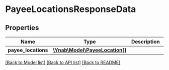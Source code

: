 # PayeeLocationsResponseData

## Properties
Name | Type | Description | Notes
------------ | ------------- | ------------- | -------------
**payee_locations** | [**\Ynab\Model\PayeeLocation[]**](PayeeLocation.md) |  | 

[[Back to Model list]](../README.md#documentation-for-models) [[Back to API list]](../README.md#documentation-for-api-endpoints) [[Back to README]](../README.md)


